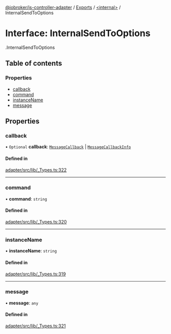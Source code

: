 [@iobroker/js-controller-adapter](../README.md) / [Exports](../modules.md) / [<internal\>](../modules/internal_.md) / InternalSendToOptions

# Interface: InternalSendToOptions

[<internal>](../modules/internal_.md).InternalSendToOptions

## Table of contents

### Properties

- [callback](internal_.InternalSendToOptions.md#callback)
- [command](internal_.InternalSendToOptions.md#command)
- [instanceName](internal_.InternalSendToOptions.md#instancename)
- [message](internal_.InternalSendToOptions.md#message)

## Properties

### callback

• `Optional` **callback**: [`MessageCallback`](../modules/internal_.md#messagecallback) \| [`MessageCallbackInfo`](internal_.MessageCallbackInfo.md)

#### Defined in

[adapter/src/lib/_Types.ts:322](https://github.com/ioBroker/ioBroker.js-controller/blob/6912de44/packages/adapter/src/lib/_Types.ts#L322)

___

### command

• **command**: `string`

#### Defined in

[adapter/src/lib/_Types.ts:320](https://github.com/ioBroker/ioBroker.js-controller/blob/6912de44/packages/adapter/src/lib/_Types.ts#L320)

___

### instanceName

• **instanceName**: `string`

#### Defined in

[adapter/src/lib/_Types.ts:319](https://github.com/ioBroker/ioBroker.js-controller/blob/6912de44/packages/adapter/src/lib/_Types.ts#L319)

___

### message

• **message**: `any`

#### Defined in

[adapter/src/lib/_Types.ts:321](https://github.com/ioBroker/ioBroker.js-controller/blob/6912de44/packages/adapter/src/lib/_Types.ts#L321)
